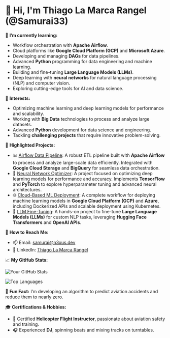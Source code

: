 # 👋 Hi, I'm Thiago La Marca Rangel (@Samurai33)

🌱 **I’m currently learning:**
- Workflow orchestration with **Apache Airflow**.
- Cloud platforms like **Google Cloud Platform (GCP)** and **Microsoft Azure**.
- Developing and managing **DAGs** for data pipelines.
- Advanced **Python** programming for data engineering and machine learning.
- Building and fine-tuning **Large Language Models (LLMs)**.
- Deep learning with **neural networks** for natural language processing (NLP) and computer vision.
- Exploring cutting-edge tools for AI and data science.

🌟 **Interests:**
- Optimizing machine learning and deep learning models for performance and scalability.
- Working with **Big Data** technologies to process and analyze large datasets.
- Advanced **Python** development for data science and engineering.
- Tackling **challenging projects** that require innovative problem-solving.

🎯 **Highlighted Projects:**
- 📊 [Airflow Data Pipeline](https://github.com/Samurai33/airflow-data-pipeline): A robust ETL pipeline built with **Apache Airflow** to process and analyze large-scale data efficiently. Integrated with **Google Cloud Storage** and **BigQuery** for seamless data orchestration.
- 🤖 [Neural Network Optimizer](https://github.com/Samurai33/neural-network-optimizer): A project focused on optimizing deep learning models for performance and accuracy. Implements **TensorFlow** and **PyTorch** to explore hyperparameter tuning and advanced neural architectures.
- 🌐 [Cloud-Based ML Deployment](https://github.com/Samurai33/cloud-ml-deployment): A complete workflow for deploying machine learning models in **Google Cloud Platform (GCP)** and **Azure**, including Dockerized APIs and scalable deployment using Kubernetes.
- 🧠 [LLM Fine-Tuning](https://github.com/Samurai33/llm-fine-tuning): A hands-on project to fine-tune **Large Language Models (LLMs)** for custom NLP tasks, leveraging **Hugging Face Transformers** and **OpenAI APIs**.

🔗 **How to Reach Me:**
- 📫 Email: [samurai@n3xus.dev](mailto:samurai@n3xus.dev)
- 💼 LinkedIn: [Thiago La Marca Rangel](https://www.linkedin.com/in/th1rangel/)

📈 **My GitHub Stats:**

![Your GitHub Stats](https://github-readme-stats.vercel.app/api?username=Samurai33&show_icons=true&theme=radical)

![Top Languages](https://github-readme-stats.vercel.app/api/top-langs/?username=Samurai33&layout=compact&theme=radical)

🌟 **Fun Fact:** I’m developing an algorithm to predict aviation accidents and reduce them to nearly zero.

🎓 **Certifications & Hobbies:**
- 🚁 Certified **Helicopter Flight Instructor**, passionate about aviation safety and training.
- 🎧 Experienced **DJ**, spinning beats and mixing tracks on turntables.
